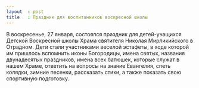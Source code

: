 ```yaml
---
layout  : post
title   : Праздник для воспитанников воскресной школы
---
```

В воскресенье, 27 января, состоялся праздник для детей-учащихся Детской Воскресной школы Храма святителя Николая Мирликийского в Отрадном. Дети стали участниками веселой эстафеты, в ходе которой им пришлось вспомнить иконы Богородицы, имена святых, названия двунадесятых праздников, имена всех батюшек, которые служат в нашем Храме, ответить на вопросы на знание Евангелия, спеть колядки, зимние песенки, рассказать стихи, а также показать свою спортивную подготовку.
